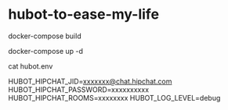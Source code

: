 # hubot-to-ease-my-life

docker-compose build

docker-compose up -d

cat hubot.env

HUBOT_HIPCHAT_JID=xxxxxxx@chat.hipchat.com
HUBOT_HIPCHAT_PASSWORD=xxxxxxxxxx
HUBOT_HIPCHAT_ROOMS=xxxxxxxx
HUBOT_LOG_LEVEL=debug
